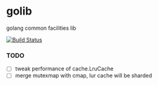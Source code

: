 golib
=====

golang common facilities lib

[![Build Status](https://travis-ci.org/funkygao/golib.png?branch=master)](https://travis-ci.org/funkygao/golib)

### TODO

* [ ] tweak performance of cache.LruCache
* [ ] merge mutexmap with cmap, lur cache will be sharded
